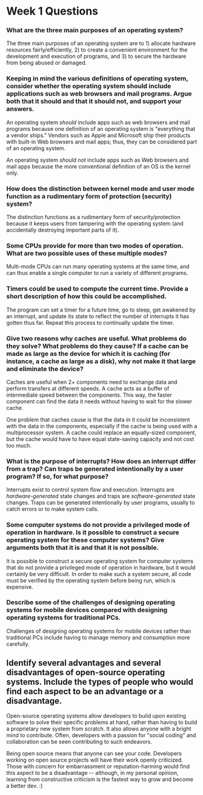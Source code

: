 # Week 1 Questions

### What are the three main purposes of an operating system?

The three main purposes of an operating system are to 1) allocate hardware resources fairly/efficiently, 2) to create a convenient environment for the development and execution of programs, and 3) to secure the hardware from being abused or damaged.

### Keeping in mind the various definitions of operating system, consider whether the operating system should include applications such as web browsers and mail programs. Argue both that it should and that it should not, and support your answers.

An operating system *should* include apps such as web browsers and mail programs because one definition of an operating system is "everything that a vendor ships." Vendors such as Apple and Microsoft ship their products with built-in Web browsers and mail apps; thus, they can be considered part of an operating system. 

An operating system *should not* include apps such as Web browsers and mail apps because the more conventional definition of an OS is the kernel only.

### How does the distinction between kernel mode and user mode function as a rudimentary form of protection (security) system?

The distinction functions as a rudimentary form of security/protection because it keeps users from tampering with the operating system (and accidentally destroying important parts of it).

### Some CPUs provide for more than two modes of operation. What are two possible uses of these multiple modes?

Multi-mode CPUs can run many operating systems at the same time, and can thus enable a single computer to run a variety of different programs.

### Timers could be used to compute the current time. Provide a short description of how this could be accomplished.

The program can set a timer for a future time, go to sleep, get awakened by an interrupt, and update its state to reflect the number of interrupts it has gotten thus far. Repeat this process to continually update the timer.

### Give two reasons why caches are useful. What problems do they solve? What problems do they cause? If a cache can be made as large as the device for which it is caching (for instance, a cache as large as a disk), why not make it that large and eliminate the device?

Caches are useful when 2+ components need to exchange data and perform transfers at different speeds. A cache acts as a buffer of intermediate speed between the components. This way, the faster component can find the data it needs without having to wait for the slower cache. 

One problem that caches cause is that the data in it could be inconsistent with the data in the components, especially if the cache is being used with a multiprocessor system. A cache could replace an equally-sized component, but the cache would have to have equal state-saving capacity and not cost too much.

### What is the purpose of interrupts? How does an interrupt differ from a trap? Can traps be generated intentionally by a user program? If so, for what purpose?

Interrupts exist to control system flow and execution. Interrupts are *hardware-generated* state changes and traps are *software-generated* state changes. Traps can be generated intentionally by user programs, usually to catch errors or to make system calls. 

### Some computer systems do not provide a privileged mode of operation in hardware. Is it possible to construct a secure operating system for these computer systems? Give arguments both that it is and that it is not possible.

It is possible to construct a secure operating system for computer systems that do not provide a privileged mode of operation in hardware, but it would certainly be very difficult. In order to make such a system secure, all code must be verified by the operating system before being run, which is expensive.

### Describe some of the challenges of designing operating systems for mobile devices compared with designing operating systems for traditional PCs.

Challenges of designing operating systems for mobile devices rather than traditional PCs include having to manage memory and consumption more carefully.

## Identify several advantages and several disadvantages of open-source operating systems. Include the types of people who would find each aspect to be an advantage or a disadvantage.

Open-source operating systems allow developers to build upon existing software to solve their specific problems at hand, rather than having to build a proprietary new system from scratch. It also allows anyone with a bright mind to contribute. Often, developers with a passion for "social coding" and collaboration can be seen contributing to such endeavors.

Being open source means that anyone can see your code. Developers working on open source projects will have their work openly criticized. Those with concern for embarrassment or reputation-harming would find this aspect to be a disadvantage -- although, in my personal opinion, learning from constructive criticism is the fastest way to grow and become a better dev. :)
